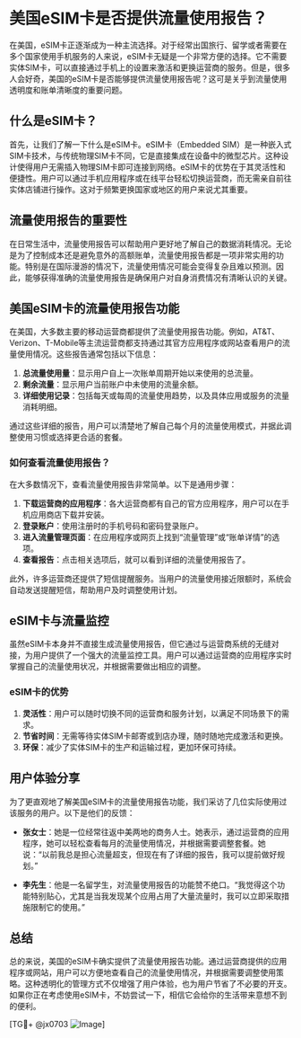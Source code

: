 # 美国eSIM卡是否提供流量使用报告？

在美国，eSIM卡正逐渐成为一种主流选择。对于经常出国旅行、留学或者需要在多个国家使用手机服务的人来说，eSIM卡无疑是一个非常方便的选择。它不需要实体SIM卡，可以直接通过手机上的设置来激活和更换运营商的服务。但是，很多人会好奇，美国的eSIM卡是否能够提供流量使用报告呢？这可是关乎到流量使用透明度和账单清晰度的重要问题。

## 什么是eSIM卡？

首先，让我们了解一下什么是eSIM卡。eSIM卡（Embedded SIM）是一种嵌入式SIM卡技术，与传统物理SIM卡不同，它是直接集成在设备中的微型芯片。这种设计使得用户无需插入物理SIM卡即可连接到网络。eSIM卡的优势在于其灵活性和便捷性。用户可以通过手机应用程序或在线平台轻松切换运营商，而无需亲自前往实体店铺进行操作。这对于频繁更换国家或地区的用户来说尤其重要。

## 流量使用报告的重要性

在日常生活中，流量使用报告可以帮助用户更好地了解自己的数据消耗情况。无论是为了控制成本还是避免意外的高额账单，流量使用报告都是一项非常实用的功能。特别是在国际漫游的情况下，流量使用情况可能会变得复杂且难以预测。因此，能够获得准确的流量使用报告是确保用户对自身消费情况有清晰认识的关键。

## 美国eSIM卡的流量使用报告功能

在美国，大多数主要的移动运营商都提供了流量使用报告功能。例如，AT&T、Verizon、T-Mobile等主流运营商都支持通过其官方应用程序或网站查看用户的流量使用情况。这些报告通常包括以下信息：

1. **总流量使用量**：显示用户自上一次账单周期开始以来使用的总流量。
2. **剩余流量**：显示用户当前账户中未使用的流量余额。
3. **详细使用记录**：包括每天或每周的流量使用趋势，以及具体应用或服务的流量消耗明细。

通过这些详细的报告，用户可以清楚地了解自己每个月的流量使用模式，并据此调整使用习惯或选择更合适的套餐。

### 如何查看流量使用报告？

在大多数情况下，查看流量使用报告非常简单。以下是通用步骤：

1. **下载运营商的应用程序**：各大运营商都有自己的官方应用程序，用户可以在手机应用商店下载并安装。
2. **登录账户**：使用注册时的手机号码和密码登录账户。
3. **进入流量管理页面**：在应用程序或网页上找到“流量管理”或“账单详情”的选项。
4. **查看报告**：点击相关选项后，就可以看到详细的流量使用报告了。

此外，许多运营商还提供了短信提醒服务。当用户的流量使用接近限额时，系统会自动发送提醒短信，帮助用户及时调整使用计划。

## eSIM卡与流量监控

虽然eSIM卡本身并不直接生成流量使用报告，但它通过与运营商系统的无缝对接，为用户提供了一个强大的流量监控工具。用户可以通过运营商的应用程序实时掌握自己的流量使用状况，并根据需要做出相应的调整。

### eSIM卡的优势

1. **灵活性**：用户可以随时切换不同的运营商和服务计划，以满足不同场景下的需求。
2. **节省时间**：无需等待实体SIM卡邮寄或到店办理，随时随地完成激活和更换。
3. **环保**：减少了实体SIM卡的生产和运输过程，更加环保可持续。

## 用户体验分享

为了更直观地了解美国eSIM卡的流量使用报告功能，我们采访了几位实际使用过该服务的用户。以下是他们的反馈：

- **张女士**：她是一位经常往返中美两地的商务人士。她表示，通过运营商的应用程序，她可以轻松查看每月的流量使用情况，并根据需要调整套餐。她说：“以前我总是担心流量超支，但现在有了详细的报告，我可以提前做好规划。”
  
- **李先生**：他是一名留学生，对流量使用报告的功能赞不绝口。“我觉得这个功能特别贴心，尤其是当我发现某个应用占用了大量流量时，我可以立即采取措施限制它的使用。”

## 总结

总的来说，美国的eSIM卡确实提供了流量使用报告功能。通过运营商提供的应用程序或网站，用户可以方便地查看自己的流量使用情况，并根据需要调整使用策略。这种透明化的管理方式不仅增强了用户体验，也为用户节省了不必要的开支。如果你正在考虑使用eSIM卡，不妨尝试一下，相信它会给你的生活带来意想不到的便利。

[TG💪+ @jx0703 ![Image](https://github.com/user-attachments/assets/dbca1d08-cadb-493c-b0ec-ad6f7a83f270)]